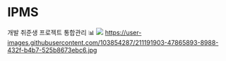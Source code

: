 # IPMS
개발 취준생 프로젝트 통합관리 :bar_chart:
<img src="https://user-images.githubusercontent.com/103854287/211191903-47865893-8988-432f-b4b7-525b8673ebc6.jpg">
https://user-images.githubusercontent.com/103854287/211191903-47865893-8988-432f-b4b7-525b8673ebc6.jpg
